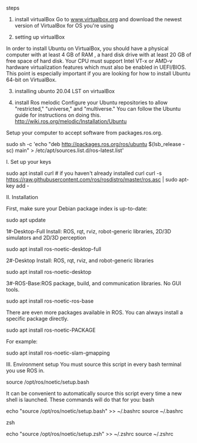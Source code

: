 steps
1. install virtualBox
Go to www.virtualbox.org and download the newest version of VirtualBox for OS you're using

2. setting up virtualBox

In order to install Ubuntu on VirtualBox, you should have a physical computer with at least 4 GB of RAM , a hard disk drive with at least 20 GB of free space of hard disk. Your CPU  must support Intel VT-x or AMD-v hardware virtualization features which must also be enabled in UEFI/BIOS. This point is especially important if you are looking for how to install Ubuntu 64-bit on VirtualBox.

3. installing ubunto 20.04 LST on virtualBox

4. install Ros melodic
Configure your Ubuntu repositories to allow "restricted," "universe," and "multiverse." You can follow the Ubuntu guide for instructions on doing this.
 http://wiki.ros.org/melodic/Installation/Ubuntu

Setup your computer to accept software from packages.ros.org.

sudo sh -c 'echo "deb http://packages.ros.org/ros/ubuntu $(lsb_release -sc) main" > /etc/apt/sources.list.d/ros-latest.list'



I. Set up your keys

sudo apt install curl # if you haven't already installed curl
curl -s https://raw.githubusercontent.com/ros/rosdistro/master/ros.asc | sudo apt-key add -

II. Installation

First, make sure your Debian package index is up-to-date:

sudo apt update

1#-Desktop-Full Install: ROS, rqt, rviz, robot-generic libraries, 2D/3D simulators and 2D/3D perception

sudo apt install ros-noetic-desktop-full

2#-Desktop Install: ROS, rqt, rviz, and robot-generic libraries

sudo apt install ros-noetic-desktop

3#-ROS-Base:ROS package, build, and communication libraries. No GUI tools.

sudo apt install ros-noetic-ros-base

There are even more packages available in ROS. You can always install a specific package directly.

sudo apt install ros-noetic-PACKAGE

For example:

sudo apt install ros-noetic-slam-gmapping

III. Environment setup
You must source this script in every bash terminal you use ROS in.

source /opt/ros/noetic/setup.bash

It can be convenient to automatically source this script every time a new shell is launched. These commands will do that for you:
bash

echo "source /opt/ros/noetic/setup.bash" >> ~/.bashrc source ~/.bashrc

zsh

echo "source /opt/ros/noetic/setup.zsh" >> ~/.zshrc source ~/.zshrc
